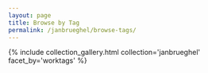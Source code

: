 ```yaml
---
layout: page
title: Browse by Tag
permalink: /janbrueghel/browse-tags/
---
```


{% include collection_gallery.html collection='janbrueghel' facet_by='worktags' %}
